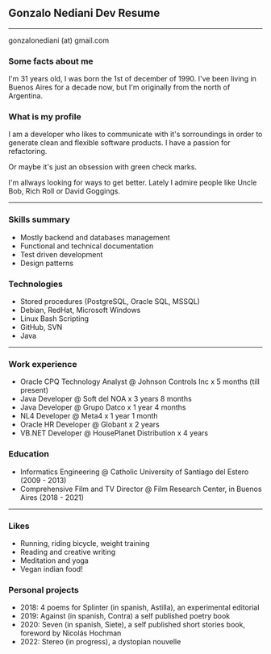## Gonzalo Nediani Dev Resume

---

gonzalonediani (at) gmail.com

### Some facts about me
I'm 31 years old, I was born the 1st of december of 1990. I've been living in Buenos Aires for a decade now, but I'm originally from the north of Argentina.

### What is my profile
I am a developer who likes to communicate with it's sorroundings in order to generate clean and flexible software products. I have a passion for refactoring. 

Or maybe it's just an obsession with green check marks.

I'm allways looking for ways to get better. Lately I admire people like Uncle Bob, Rich Roll or David Goggings.

---

### Skills summary
- Mostly backend and databases management
- Functional and technical documentation
- Test driven development
- Design patterns

### Technologies
- Stored procedures (PostgreSQL, Oracle SQL, MSSQL)
- Debian, RedHat, Microsoft Windows
- Linux Bash Scripting
- GitHub, SVN
- Java

---

### Work experience

* Oracle CPQ Technology Analyst @ Johnson Controls Inc x 5 months (till present)
* Java Developer @ Soft del NOA x 3 years 8 months
* Java Developer @ Grupo Datco x 1 year 4 months
* NL4 Developer @ Meta4 x 1 year 1 month
* Oracle HR Developer @ Globant x 2 years
* VB.NET Developer @ HousePlanet Distribution x 4 years

### Education

* Informatics Engineering @ Catholic University of Santiago del Estero (2009 - 2013)
* Comprehensive Film and TV Director @ Film Research Center, in Buenos Aires (2018 - 2021)

---

### Likes
* Running, riding bicycle, weight training
* Reading and creative writing
* Meditation and yoga
* Vegan indian food!

### Personal projects
* 2018: 4 poems for Splinter (in spanish, Astilla), an experimental editorial
* 2019: Against (in spanish, Contra) a self published poetry book
* 2020: Seven (in spanish, Siete), a self published short stories book, foreword by Nicolás Hochman
* 2022: Stereo (in progress), a dystopian nouvelle